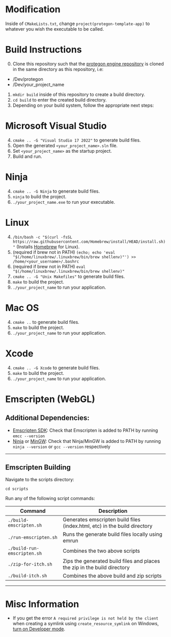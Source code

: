 # Modification

Inside of `CMakeLists.txt`, change `project(protegon-template-app)` to whatever you wish the executable to be called.

# Build Instructions

0. Clone this repository such that the [protegon engine repository](https://emscripten.org/) is cloned in the same directory as this repository, i.e:
- /Dev/protegon
- /Dev/your_project_name
1. `mkdir build` inside of this repository to create a build directory.
2. `cd build` to enter the created build directory.
3. Depending on your build system, follow the appropriate next steps:

# Microsoft Visual Studio

4. `cmake .. -G "Visual Studio 17 2022"` to generate build files.
5. Open the generated `<your_project_name>.sln` file.
6. Set `<your_project_name>` as the startup project.
7. Build and run.

# Ninja

4. `cmake .. -G Ninja` to generate build files.
5. `ninja` to build the project.
6. `./your_project_name.exe` to run your executable.

# Linux

4. `/bin/bash -c "$(curl -fsSL https://raw.githubusercontent.com/Homebrew/install/HEAD/install.sh)"` (Installs [Homebrew](https://brew.sh/) for Linux).
5. (required if brew not in PATH) `(echo; echo 'eval "$(/home/linuxbrew/.linuxbrew/bin/brew shellenv)"') >> /home/<your_username>/.bashrc`
6. (required if brew not in PATH) `eval "$(/home/linuxbrew/.linuxbrew/bin/brew shellenv)"`
7. `cmake .. -G "Unix Makefiles"` to generate build files.
8. `make` to build the project.
9. `./your_project_name` to run your application.

# Mac OS

4. `cmake ..` to generate build files.
5. `make` to build the project.
6. `./your_project_name` to run your application.

# Xcode

4. `cmake .. -G Xcode` to generate build files.
5. `make` to build the project.
6. `./your_project_name` to run your application.

# Emscripten (WebGL)

Additional Dependencies:
---
* [Emscripten SDK](https://emscripten.org/): Check that Emscripten is added to PATH by running ```emcc --version```
* [Ninja](https://ninja-build.org/) or [MinGW](https://www.mingw-w64.org/): Check that Ninja/MinGW is added to PATH by running ```ninja --version``` or ```gcc --version``` respectively
---
Emscripten Building
---
Navigate to the scripts directory:

```cd scripts```

Run any of the following script commands:

| Command    | Description |
| -------- | ------- |
| ```./build-emscripten.sh```  | Generates emscripten build files (index.html, etc) in the build directory |
| ```./run-emscripten.sh``` | Runs the generate build files locally using emrun |
| ```./build-run-emscripten.sh```    | Combines the two above scripts |
| ```./zip-for-itch.sh```    | Zips the generated build files and places the zip in the build directory |
| ```./build-itch.sh```    | Combines the above build and zip scripts |

---

# Misc Information

- If you get the error ```A required privilege is not held by the client``` when creating a symlink using ```create_resource_symlink``` on Windows, [turn on Developer mode](https://learn.microsoft.com/en-us/windows/apps/get-started/enable-your-device-for-development).
